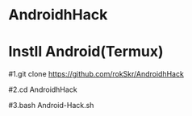 # AndroidhHack

# Instll Android(Termux)

#1.git clone https://github.com/rokSkr/AndroidhHack

#2.cd AndroidhHack

#3.bash Android-Hack.sh
